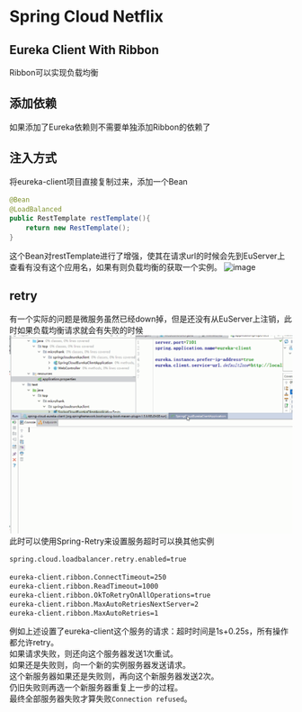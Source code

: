 # Spring Cloud Netflix
## Eureka Client With Ribbon
Ribbon可以实现负载均衡
## 添加依赖
如果添加了Eureka依赖则不需要单独添加Ribbon的依赖了
## 注入方式
将eureka-client项目直接复制过来，添加一个Bean
```java
@Bean
@LoadBalanced
public RestTemplate restTemplate(){
	return new RestTemplate();
}
```
这个Bean对restTemplate进行了增强，使其在请求url的时候会先到EuServer上查看有没有这个应用名，如果有则负载均衡的获取一个实例。
![image](img/ribbon.gif)
## retry
有一个实际的问题是微服务虽然已经down掉，但是还没有从EuServer上注销，此时如果负载均衡请求就会有失败的时候
![image](img/ribbon2.gif)
此时可以使用Spring-Retry来设置服务超时可以换其他实例
```
spring.cloud.loadbalancer.retry.enabled=true

eureka-client.ribbon.ConnectTimeout=250
eureka-client.ribbon.ReadTimeout=1000
eureka-client.ribbon.OkToRetryOnAllOperations=true
eureka-client.ribbon.MaxAutoRetriesNextServer=2
eureka-client.ribbon.MaxAutoRetries=1

```
例如上述设置了eureka-client这个服务的请求：超时时间是1s+0.25s，所有操作都允许retry。  
如果请求失败，则还向这个服务器发送1次重试。  
如果还是失败则，向一个新的实例服务器发送请求。   
这个新服务器如果还是失败则，再向这个新服务器发送2次。  
仍旧失败则再选一个新服务器重复上一步的过程。   
最终全部服务器失败才算失败`Connection refused`。